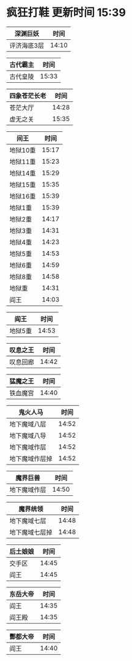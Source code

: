 # 疯狂打鞋 更新时间 15:39

| 深渊巨妖   | 时间    |
|--------|-------|
| 评济海底3层 | 14:10 |

| 古代霸主   | 时间    |
|--------|-------|
| 古代皇陵 | 15:33 |

| 四象苍茫长老   | 时间    |
|--------|-------|
| 苍茫大厅 | 14:28 |
| 虚无之关 | 15:35 |

| 间王   | 时间    |
|--------|-------|
| 地狱10重 | 15:17 |
| 地狱11重 | 15:23 |
| 地狱14重 | 15:29 |
| 地狱15重 | 15:35 |
| 地狱16重 | 15:39 |
| 地狱1重 | 15:39 |
| 地狱2重 | 14:17 |
| 地狱3重 | 14:31 |
| 地狱4重 | 14:23 |
| 地狱5重 | 14:53 |
| 地狱6重 | 14:59 |
| 地狱8重 | 14:58 |
| 地狱重 | 14:31 |
| 阎王 | 14:03 |

| 阎王   | 时间    |
|--------|-------|
| 地狱5重 | 14:53 |

| 叹息之王   | 时间    |
|--------|-------|
| 叹息回廊 | 14:42 |

| 猛魔之王   | 时间    |
|--------|-------|
| 铁血魔宫 | 14:40 |

| 鬼火人马   | 时间    |
|--------|-------|
| 地下魔域八层 | 14:52 |
| 地下魔域八导 | 14:52 |
| 地下魔域作层 | 14:52 |
| 地下魔域作层掉 | 14:52 |

| 魔界巨兽   | 时间    |
|--------|-------|
| 地下魔域作层 | 14:50 |

| 魔界统领   | 时间    |
|--------|-------|
| 地下魔域七层 | 14:48 |
| 地下魔域七层掉 | 14:48 |

| 后土娘娘   | 时间    |
|--------|-------|
| 交手区 | 14:45 |
| 阎王 | 14:45 |

| 东岳大帝   | 时间    |
|--------|-------|
| 阎王 | 14:35 |
| 阎王殿 | 14:35 |

| 酆都大帝   | 时间    |
|--------|-------|
| 阎王 | 14:40 |